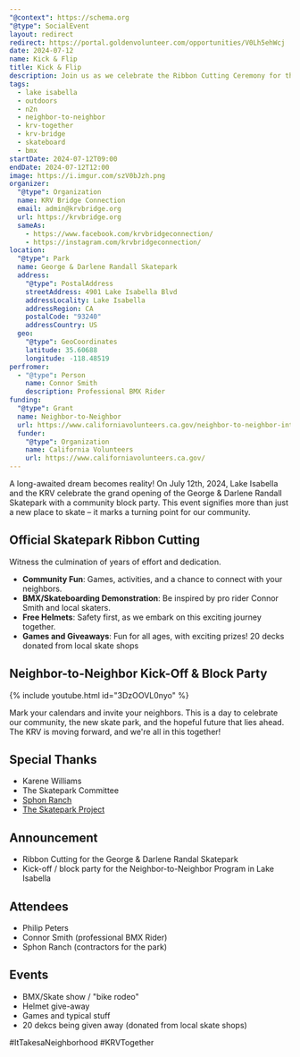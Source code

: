 ```yaml
---
"@context": https://schema.org
"@type": SocialEvent
layout: redirect
redirect: https://portal.goldenvolunteer.com/opportunities/V0Lh5ehWcj
date: 2024-07-12
name: Kick & Flip
title: Kick & Flip
description: Join us as we celebrate the Ribbon Cutting Ceremony for the George & Darlene Randall Skatepark and have a Block Party as the Lake Isabella Kick-Off of the Neighbor-to-Neighbor Program
tags:
  - lake isabella
  - outdoors
  - n2n
  - neighbor-to-neighbor
  - krv-together
  - krv-bridge
  - skateboard
  - bmx
startDate: 2024-07-12T09:00
endDate: 2024-07-12T12:00
image: https://i.imgur.com/szV0bJzh.png
organizer:
  "@type": Organization
  name: KRV Bridge Connection
  email: admin@krvbridge.org
  url: https://krvbridge.org
  sameAs:
    - https://www.facebook.com/krvbridgeconnection/
    - https://instagram.com/krvbridgeconnection/
location:
  "@type": Park
  name: George & Darlene Randall Skatepark
  address:
    "@type": PostalAddress
    streetAddress: 4901 Lake Isabella Blvd
    addressLocality: Lake Isabella
    addressRegion: CA
    postalCode: "93240"
    addressCountry: US
  geo:
    "@type": GeoCoordinates
    latitude: 35.60688
    longitude: -118.48519
perfromer:
  - "@type": Person
    name: Connor Smith
    description: Professional BMX Rider
funding:
  "@type": Grant
  name: Neighbor-to-Neighbor
  url: https://www.californiavolunteers.ca.gov/neighbor-to-neighbor-interest/
  funder:
    "@type": Organization
    name: California Volunteers
    url: https://www.californiavolunteers.ca.gov/
---
```


A long-awaited dream becomes reality! On July 12th, 2024, Lake Isabella and the KRV celebrate the grand
opening of the George & Darlene Randall Skatepark with a community block party. This event signifies
more than just a new place to skate – it marks a turning point for our community.

## Official Skatepark Ribbon Cutting
Witness the culmination of years of effort and dedication.

- **Community Fun**: Games, activities, and a chance to connect with your neighbors.
- **BMX/Skateboarding Demonstration**: Be inspired by pro rider Connor Smith and local skaters.
- **Free Helmets**: Safety first, as we embark on this exciting journey together.
- **Games and Giveaways**: Fun for all ages, with exciting prizes! 20 decks donated from local skate shops

## Neighbor-to-Neighbor Kick-Off & Block Party
<div class="center">{% include youtube.html id="3DzOOVL0nyo" %}</div>

Mark your calendars and invite your neighbors. This is a day to celebrate our community,
the new skate park, and the hopeful future that lies ahead.  The KRV is moving forward,
and we're all in this together!

## Special Thanks
- Karene Williams
- The Skatepark Committee
- [Sphon Ranch](https://www.spohnranch.com/)
- [The Skatepark Project](https://skatepark.org/)

## Announcement
- Ribbon Cutting for the George & Darlene Randal Skatepark
- Kick-off / block party for the Neighbor-to-Neighbor Program in Lake Isabella

## Attendees
- Philip Peters
- Connor Smith (professional BMX Rider)
- Sphon Ranch (contractors for the park)

## Events
- BMX/Skate show / "bike rodeo"
- Helmet give-away
- Games and typical stuff
- 20 dekcs being given away (donated from local skate shops)

#ItTakesaNeighborhood #KRVTogether
